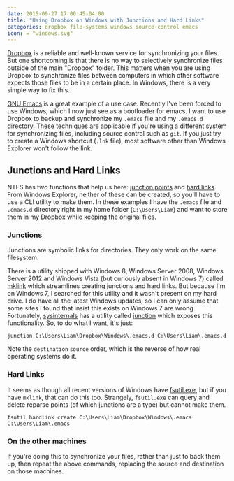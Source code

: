 ```yaml
---
date: 2015-09-27 17:00:45-04:00
title: "Using Dropbox on Windows with Junctions and Hard Links"
categories: dropbox file-systems windows source-control emacs
icon: = "windows.svg"
---
```


[Dropbox](https://db.tt/NtB1w0kg) is a reliable and well-known service for synchronizing your files. But one shortcoming is that there is no way to selectively synchronize files outside of the main "Dropbox" folder. This matters when you are using Dropbox to synchronize files between computers in which other software expects those files to be in a certain place. In Windows, there is a very simple way to fix this.

<!--more-->

[GNU Emacs](https://www.gnu.org/software/emacs/) is a great example of a use case. Recently I've been forced to use Windows, which I now just see as a bootloader for emacs. I want to use Dropbox to backup and synchronize my `.emacs` file and my `.emacs.d` directory. These techniques are applicable if you're using a different system for synchronizing files, including source control such as `git`. If you just try to create a Windows shortcut (`.lnk` file), most software other than Windows Explorer won't follow the link.

## Junctions and Hard Links

NTFS has two functions that help us here: [junction points](https://en.wikipedia.org/wiki/NTFS_junction_point) and [hard links](https://en.wikipedia.org/wiki/Hard_link). From Windows Explorer, neither of these can be created, so you'll have to use a CLI utility to make them. In these examples I have the `.emacs` file and `.emacs.d` directory right in my home folder (`C:\Users\Liam`) and want to store them in my Dropbox while keeping the original files.

### Junctions

Junctions are symbolic links for directories. They only work on the same filesystem.

There is a utility shipped with Windows 8, Windows Server 2008, Windows Server 2012 and Windows Vista (but curiously absent in Windows 7) called
[mklink](https://technet.microsoft.com/en-us/library/cc753194.aspx) which streamlines creating junctions and hard links. But because I'm on Windows 7, I searched for this utility and it wasn't present on my hard drive. I do have all the latest Windows updates, so I can only assume that some sites I found that insist this exists on Windows 7 are wrong. Fortunately, [sysinternals](https://technet.microsoft.com/en-us/sysinternals/default) has a utility called [junction](https://technet.microsoft.com/en-us/sysinternals/bb896768.aspx) which exposes this functionality. So, to do what I want, it's just:

```shell
junction C:\Users\Liam\Dropbox\Windows\.emacs.d C:\Users\Liam\.emacs.d
```

Note the `destination` `source` order, which is the reverse of how real operating systems do it.

### Hard Links

It seems as though all recent versions of Windows have [fsutil.exe](https://technet.microsoft.com/en-us/library/cc753059.aspx), but if you have `mklink`, that can do this too. Strangely, `fsutil.exe` can query and delete reparse points (of which junctions are a type) but cannot make them.

```shell
fsutil hardlink create C:\Users\Liam\Dropbox\Windows\.emacs C:\Users\Liam\.emacs
```

### On the other machines

If you're doing this to synchronize your files, rather than just to back them up, then repeat the above commands, replacing the source and destination on those machines.
